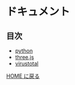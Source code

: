 # ドキュメント

## 目次

- [python](./about_python/README.md)
- [three.js](./about_threejs/README.md)
- [virustotal](./about_virustotal/README.md)


[HOME に戻る](../README.md)
